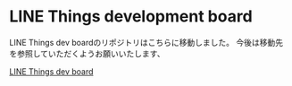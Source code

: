 
# LINE Things development board

LINE Things dev boardのリポジトリはこちらに移動しました。
今後は移動先を参照していただくようお願いいたします、

[LINE Things dev board](https://github.com/line/line-things-dev-board)
